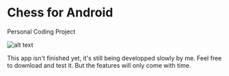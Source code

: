 # Chess for Android

Personal Coding Project

![alt text](https://github.com/SomeKoder/Chess/blob/master/app/src/main/res/drawable-v24/readme_picture.png)

This app isn't finished yet, it's still being developped slowly by me. Feel free to download and test it. But the features will only come with time. 
 
